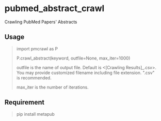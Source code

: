 # pubmed_abstract_crawl
Crawling PubMed Papers' Abstracts

## Usage
> import pmcrawl as P
>
>P.crawl_abstract(keyword, outfile=None, max_iter=1000)
>
>outfile is the name of output file. Default is \<\[Crawling Results]_<keyword>.csv>. 
>You may provide customized filename including file extension. ".csv" is recommended.
>
>max_iter is the number of iterations.
>
## Requirement
>pip install metapub
